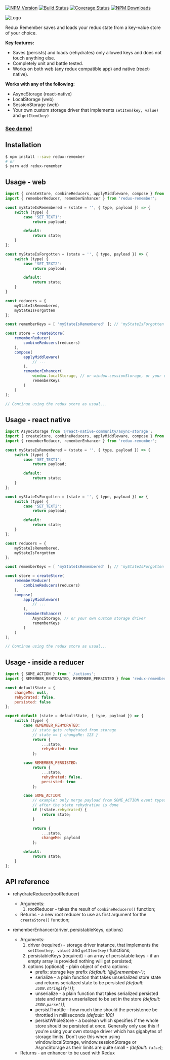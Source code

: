 [![NPM Version](https://img.shields.io/npm/v/redux-remember.svg?style=flat-square)](https://www.npmjs.com/package/redux-remember)
[![Build Status](https://api.travis-ci.org/zewish/redux-remember.svg?branch=master)](https://travis-ci.org/zewish/redux-remember)
[![Coverage Status](https://coveralls.io/repos/github/zewish/redux-remember/badge.svg?branch=master)](https://coveralls.io/github/zewish/redux-remember?branch=master)
[![NPM Downloads](https://img.shields.io/npm/dm/redux-remember.svg?style=flat-square)](https://www.npmjs.com/package/redux-remember)

![Logo](https://raw.githubusercontent.com/zewish/redux-remember/master/logo.png)

Redux Remember saves and loads your redux state from a key-value store of your choice.

__Key features:__
- Saves (persists) and loads (rehydrates) only allowed keys and does not touch anything else.
- Completely unit and battle tested.
- Works on both web (any redux compatible app) and native (react-native).

__Works with any of the following:__
- AsyncStorage (react-native)
- LocalStorage (web)
- SessionStorage (web)
- Your own custom storage driver that implements `setItem(key, value)` and `getItem(key)`

### [__See demo!__](https://rawgit.com/zewish/redux-remember/master/demo-web/index.html)

Installation
------------
```bash
$ npm install --save redux-remember
# or
$ yarn add redux-remember
```


Usage - web
-----------

```js
import { createStore, combineReducers, applyMiddleware, compose } from 'redux';
import { rememberReducer, rememberEnhancer } from 'redux-remember';

const myStateIsRemembered = (state = '', { type, payload }) => {
    switch (type) {
        case 'SET_TEXT1':
            return payload;

        default:
            return state;
    }
};

const myStateIsForgotten = (state = '', { type, payload }) => {
    switch (type) {
        case 'SET_TEXT2':
            return payload;

        default:
            return state;
    }
}

const reducers = {
    myStateIsRemembered,
    myStateIsForgotten
};

const rememberKeys = [ 'myStateIsRemembered' ]; // 'myStateIsForgotten' will be forgotten, as it's not in this list

const store = createStore(
    rememberReducer(
        combineReducers(reducers)
    ),
    compose(
        applyMiddleware(
            // ...
        ),
        rememberEnhancer(
            window.localStorage, // or window.sessionStorage, or your own custom storage driver
            rememberKeys
        )
    )
);

// Continue using the redux store as usual...
```

Usage - react native
--------------------

```js
import AsyncStorage from '@react-native-community/async-storage';
import { createStore, combineReducers, applyMiddleware, compose } from 'redux';
import { rememberReducer, rememberEnhancer } from 'redux-remember';

const myStateIsRemembered = (state = '', { type, payload }) => {
    switch (type) {
        case 'SET_TEXT1':
            return payload;

        default:
            return state;
    }
};

const myStateIsForgotten = (state = '', { type, payload }) => {
    switch (type) {
        case 'SET_TEXT2':
            return payload;

        default:
            return state;
    }
};

const reducers = {
    myStateIsRemembered,
    myStateIsForgotten
};

const rememberKeys = [ 'myStateIsRemembered' ]; // 'myStateIsForgotten' will be forgotten, as it's not in this list

const store = createStore(
    rememberReducer(
        combineReducers(reducers)
    ),
    compose(
        applyMiddleware(
            // ...
        ),
        rememberEnhancer(
            AsyncStorage, // or your own custom storage driver
            rememberKeys
        )
    )
);

// Continue using the redux store as usual...
```

Usage - inside a reducer
------------------------

```js
import { SOME_ACTION } from './actions';
import { REMEMBER_REHYDRATED, REMEMBER_PERSISTED } from 'redux-remember';

const defaultState = {
    changeMe: null,
    rehydrated: false,
    persisted: false
};

export default (state = defaultState, { type, payload }) => {
    switch (type) {
        case REMEMBER_REHYDRATED:
            // state gets rehydrated from storage
            // state == { changeMe: 123 }
            return {
                ...state,
                rehydrated: true
            };

        case REMEMBER_PERSISTED:
            return {
                ...state,
                rehydrated: false,
                persisted: true
            };

        case SOME_ACTION:
            // example: only merge payload from SOME_ACTION event types
            // after the state rehydration is done
            if (!state.rehydrated) {
                return state;
            }

            return {
                ...state,
                changeMe: payload
            };

        default:
            return state;
    }
};
```

API reference
-------------
- rehydrateReducer(rootReducer)
    - Arguments:
        1. rootReducer - takes the result of `combineReducers()` function;
    - Returns - a new root reducer to use as first argument for the `createStore()` function;


- rememberEnhancer(driver, persistableKeys, options)
    - Arguments:
        1. driver (required) - storage driver instance, that implements the `setItem(key, value)` and `getItem(key)` functions;
        2. persistableKeys (required) - an array of persistable keys - if an empty array is provided nothing will get persisted;
        3. options (optional) - plain object of extra options:
            - prefix: storage key prefix *(default: '@@remember-')*;
            - serialize - a plain function that takes unserialized store state and returns serialized state to be persisted *(default: `JSON.stringify()`)*;
            - unserialize - a plain function that takes serialized persisted state and returns unserialized to be set in the store *(default: `JSON.parse()`)*;
            - persistThrottle - how much time should the persistence be throttled in milliseconds *(default: 100)*
            - persistWholeStore - a boolean which specifies if the whole store should be persisted at once. Generally only use this if you're using your own storage driver which has gigabytes of storage limits. Don't use this when using window.localStorage, window.sessionStorage or AsyncStorage as their limits are quite small - *(default: `false`)*;
    - Returns - an enhancer to be used with Redux
